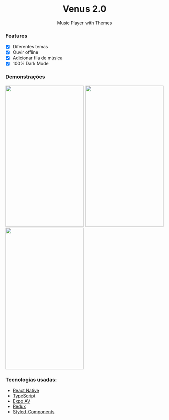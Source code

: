 <h1 align='center'>Venus 2.0</h1>
<p align='center'>Music Player with Themes</p>

<h3>Features</h3>

- [x] Diferentes temas
- [x] Ouvir offline
- [x] Adicionar fila de música
- [x] 100% Dark Mode

<h3>Demonstrações</h3>

<div>
  <img width='250' height='450' src='https://user-images.githubusercontent.com/60564538/99598495-5f17c480-29d8-11eb-941b-4fc6ee95fe7f.jpeg' />
  <img width='250' height='450' src='https://user-images.githubusercontent.com/60564538/99598489-5e7f2e00-29d8-11eb-8076-ece663081e75.jpeg' />
  <img width='250' height='450' src='https://user-images.githubusercontent.com/60564538/99598486-5d4e0100-29d8-11eb-9c8f-9f9b5961a776.jpeg' />
</div>

<h3>Tecnologias usadas:</h3>

- [React Native](https://reactnative.dev/)
- [TypeScript](https://www.typescriptlang.org/)
- [Expo AV](https://docs.expo.io/versions/latest/sdk/av/)
- [Redux](https://redux.js.org/)
- [Styled-Components](https://styled-components.com/)
